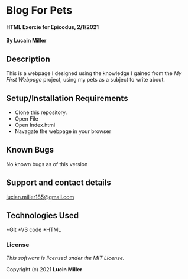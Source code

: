 # Blog For Pets

#### HTML Exercie for Epicodus, 2/1/2021

#### By Lucain Miller

## Description

This is a webpage I designed using the knowledge I gained from the *My First Webpage* project, using my pets as a subject to write about.

## Setup/Installation Requirements

* Clone this repository.
* Open File
* Open Index.html
* Navagate the webpage in your browser


## Known Bugs

No known bugs as of this version

## Support and contact details

lucian.miller185@gmail.com

## Technologies Used

*Git
*VS code
*HTML

### License

*This software is licensed under the MIT License.*

Copyright (c) 2021 **Lucin Miller**

